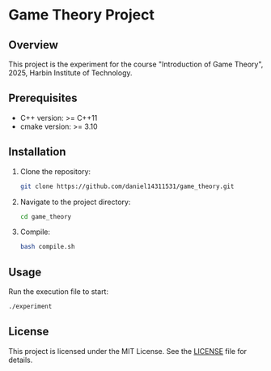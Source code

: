 # Game Theory Project

## Overview
This project is the experiment for the course "Introduction of Game Theory", 2025, Harbin Institute of Technology.

## Prerequisites
- C++ version: >= C++11
- cmake version: >= 3.10

## Installation
1. Clone the repository:
    ```bash
    git clone https://github.com/daniel14311531/game_theory.git
    ```
2. Navigate to the project directory:
    ```bash
    cd game_theory
    ```
3. Compile:
    ```bash
    bash compile.sh
    ```

## Usage

Run the execution file to start:
```bash
./experiment
```

## License
This project is licensed under the MIT License. See the [LICENSE](LICENSE) file for details.
